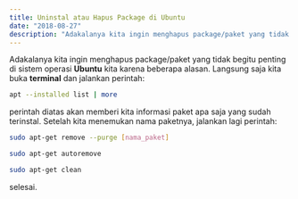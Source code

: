 ```yaml
---
title: Uninstal atau Hapus Package di Ubuntu
date: "2018-08-27"
description: "Adakalanya kita ingin menghapus package/paket yang tidak begitu penting di sistem operasi kita karena beberapa alasan."
---
```


Adakalanya kita ingin menghapus package/paket yang tidak begitu penting di sistem operasi **Ubuntu** kita karena beberapa alasan. Langsung saja kita buka **terminal** dan jalankan perintah:

```bash
apt --installed list | more
```

perintah diatas akan memberi kita informasi paket apa saja yang sudah terinstal. Setelah kita menemukan nama paketnya, jalankan lagi perintah:

```bash
sudo apt-get remove --purge [nama_paket]
```

```bash
sudo apt-get autoremove
```

```bash
sudo apt-get clean
```

selesai.